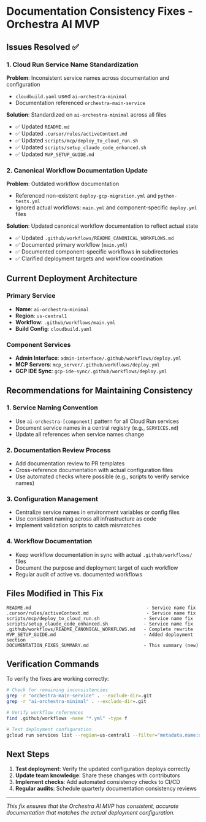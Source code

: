 # Documentation Consistency Fixes - Orchestra AI MVP

## Issues Resolved ✅

### 1. Cloud Run Service Name Standardization

**Problem**: Inconsistent service names across documentation and configuration
- `cloudbuild.yaml` used `ai-orchestra-minimal`
- Documentation referenced `orchestra-main-service`

**Solution**: Standardized on `ai-orchestra-minimal` across all files
- ✅ Updated `README.md`
- ✅ Updated `.cursor/rules/activeContext.md`
- ✅ Updated `scripts/mcp/deploy_to_cloud_run.sh`
- ✅ Updated `scripts/setup_claude_code_enhanced.sh`
- ✅ Updated `MVP_SETUP_GUIDE.md`

### 2. Canonical Workflow Documentation Update

**Problem**: Outdated workflow documentation
- Referenced non-existent `deploy-gcp-migration.yml` and `python-tests.yml`
- Ignored actual workflows: `main.yml` and component-specific `deploy.yml` files

**Solution**: Updated canonical workflow documentation to reflect actual state
- ✅ Updated `.github/workflows/README_CANONICAL_WORKFLOWS.md`
- ✅ Documented primary workflow (`main.yml`)
- ✅ Documented component-specific workflows in subdirectories
- ✅ Clarified deployment targets and workflow coordination

## Current Deployment Architecture

### Primary Service
- **Name**: `ai-orchestra-minimal`
- **Region**: `us-central1`
- **Workflow**: `.github/workflows/main.yml`
- **Build Config**: `cloudbuild.yaml`

### Component Services
- **Admin Interface**: `admin-interface/.github/workflows/deploy.yml`
- **MCP Servers**: `mcp_server/.github/workflows/deploy.yml`
- **GCP IDE Sync**: `gcp-ide-sync/.github/workflows/deploy.yml`

## Recommendations for Maintaining Consistency

### 1. Service Naming Convention
- Use `ai-orchestra-[component]` pattern for all Cloud Run services
- Document service names in a central registry (e.g., `SERVICES.md`)
- Update all references when service names change

### 2. Documentation Review Process
- Add documentation review to PR templates
- Cross-reference documentation with actual configuration files
- Use automated checks where possible (e.g., scripts to verify service names)

### 3. Configuration Management
- Centralize service names in environment variables or config files
- Use consistent naming across all infrastructure as code
- Implement validation scripts to catch mismatches

### 4. Workflow Documentation
- Keep workflow documentation in sync with actual `.github/workflows/` files
- Document the purpose and deployment target of each workflow
- Regular audit of active vs. documented workflows

## Files Modified in This Fix

```
README.md                                          - Service name fix
.cursor/rules/activeContext.md                     - Service name fix
scripts/mcp/deploy_to_cloud_run.sh                - Service name fix
scripts/setup_claude_code_enhanced.sh             - Service name fix
.github/workflows/README_CANONICAL_WORKFLOWS.md   - Complete rewrite
MVP_SETUP_GUIDE.md                                - Added deployment section
DOCUMENTATION_FIXES_SUMMARY.md                    - This summary (new)
```

## Verification Commands

To verify the fixes are working correctly:

```bash
# Check for remaining inconsistencies
grep -r "orchestra-main-service" . --exclude-dir=.git
grep -r "ai-orchestra-minimal" . --exclude-dir=.git

# Verify workflow references
find .github/workflows -name "*.yml" -type f

# Test deployment configuration
gcloud run services list --region=us-central1 --filter="metadata.name:ai-orchestra-minimal"
```

## Next Steps

1. **Test deployment**: Verify the updated configuration deploys correctly
2. **Update team knowledge**: Share these changes with contributors
3. **Implement checks**: Add automated consistency checks to CI/CD
4. **Regular audits**: Schedule quarterly documentation consistency reviews

---

*This fix ensures that the Orchestra AI MVP has consistent, accurate documentation that matches the actual deployment configuration.* 